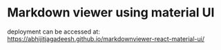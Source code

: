 # Markdown viewer using material UI

deployment can be accessed at: https://abhijitjagadeesh.github.io/markdownviewer-react-material-ui/
